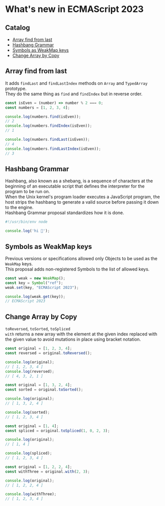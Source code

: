 # What's new in ECMAScript 2023

## Catalog

* [Array find from last](#array-find-from-last)
* [Hashbang Grammar](#hashbang-grammar)
* [Symbols as WeakMap keys](#symbols-as-weakmap-keys)
* [Change Array by Copy](#change-array-by-copy)

## Array find from last

It adds `findLast` and `findLastIndex` methods on `Array` and `TypedArray` prototype.  
They do the same thing as `find` and `findIndex` but in reverse order.

```javascript
const isEven = (number) => number % 2 === 0;
const numbers = [1, 2, 3, 4];

console.log(numbers.find(isEven));
// 2
console.log(numbers.findIndex(isEven));
// 1

console.log(numbers.findLast(isEven));
// 4
console.log(numbers.findLastIndex(isEven));
// 3
```

## Hashbang Grammar

Hashbang, also known as a shebang, is a sequence of characters at the beginning of an executable script that defines the interpreter for the program to be run on.  
When the Unix kernel's program loader executes a JavaScript program, the host strips the hashbang to generate a valid source before passing it down to the engine.  
Hashbang Grammar proposal standardizes how it is done.

```javascript
#!/usr/bin/env node

console.log('hi 👋');
```

## Symbols as WeakMap keys

Previous versions or specifications allowed only Objects to be used as the `WeakMap` keys.  
This proposal adds non-registered Symbols to the list of allowed keys.

```javascript
const weak = new WeakMap();
const key = Symbol("ref");
weak.set(key, "ECMAScript 2023");

console.log(weak.get(key));
// ECMAScript 2023
```

## Change Array by Copy

`toReversed`, `toSorted`, `toSpliced`  
`with` returns a new array with the element at the given index replaced with the given value to avoid mutations in place using bracket notation.

```javascript
const original = [1, 2, 3, 4];
const reversed = original.toReversed();

console.log(original);
// [ 1, 2, 3, 4 ]
console.log(reversed);
// [ 4, 3, 2, 1 ]
```
```javascript
const original = [1, 3, 2, 4];
const sorted = original.toSorted();

console.log(original);
// [ 1, 3, 2, 4 ]

console.log(sorted);
// [ 1, 2, 3, 4 ]
```
```javascript
const original = [1, 4];
const spliced = original.toSpliced(1, 0, 2, 3);

console.log(original);
// [ 1, 4 ]

console.log(spliced);
// [ 1, 2, 3, 4 ]
```
```javascript
const original = [1, 2, 2, 4];
const withThree = original.with(2, 3);

console.log(original);
// [ 1, 2, 2, 4 ]

console.log(withThree);
// [ 1, 2, 3, 4 ]
```

